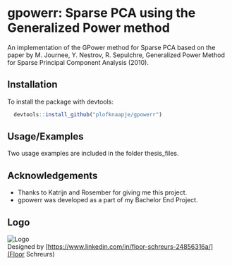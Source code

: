 
# gpowerr: Sparse PCA using the Generalized Power method

An implementation of the GPower method for Sparse PCA based on the paper by M. Journee, Y. Nestrov, R. Sepulchre, Generalized Power Method for  Sparse Principal  Component Analysis (2010).

## Installation 

To install the package with devtools:
```R 
  devtools::install_github("plofknaapje/gpowerr")
```
    
## Usage/Examples
Two usage examples are included in the folder thesis_files.

  
## Acknowledgements
 - Thanks to Katrijn and Rosember for giving me this project.
 - gpowerr was developed as a part of my Bachelor End Project.

## Logo
![Logo](https://github.com/plofknaapje/gpowerr/blob/main/logo.png)  
Designed by [https://www.linkedin.com/in/floor-schreurs-24856316a/](Floor Schreurs)

